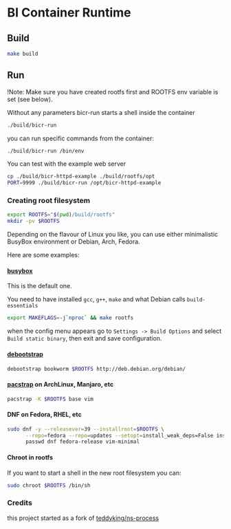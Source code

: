 # BI Container Runtime

## Build

```sh
make build
```

## Run

!Note: Make sure you have created rootfs first and ROOTFS env variable is set (see below).

Without any parameters bicr-run starts a shell inside the container

```sh
./build/bicr-run
```

you can run specific commands from the container:

```sh
./build/bicr-run /bin/env
```

You can test with the example web server

```sh
cp ./build/bicr-httpd-example ./build/rootfs/opt
PORT=9999 ./build/bicr-run /opt/bicr-httpd-example
```


### Creating root filesystem

```sh
export ROOTFS="$(pwd)/build/rootfs"
mkdir -pv $ROOTFS
```

Depending on the flavour of Linux you like, you can use either minimalistic BusyBox environment or Debian, Arch, Fedora. 

Here are some examples:

#### [busybox](https://busybox.net/)

This is the default one.

You need to have installed `gcc`, `g++`, `make` and what Debian calls `build-essentials`

```sh
export MAKEFLAGS=-j`nproc` && make rootfs
```

when the config menu appears go to `Settings -> Build Options` and select `Build static binary`, then exit and save configuration.

#### [debootstrap](https://wiki.debian.org/Debootstrap)

```sh
debootstrap bookworm $ROOTFS http://deb.debian.org/debian/
```

#### [pacstrap](https://wiki.archlinux.org/title/Pacstrap) on ArchLinux, Manjaro, etc

```sh
pacstrap -K $ROOTFS base vim
```

#### DNF on Fedora, RHEL, etc

```sh
sudo dnf -y --releasever=39 --installroot=$ROOTFS \
      --repo=fedora --repo=updates --setopt=install_weak_deps=False install \
      passwd dnf fedora-release vim-minimal 
```

#### Chroot in rootfs

If you want to start a shell in the new root filesystem you can:

```sh
sudo chroot $ROOTFS /bin/sh
```

### Credits

this project started as a fork of [teddyking/ns-process](https://github.com/teddyking/ns-process)
